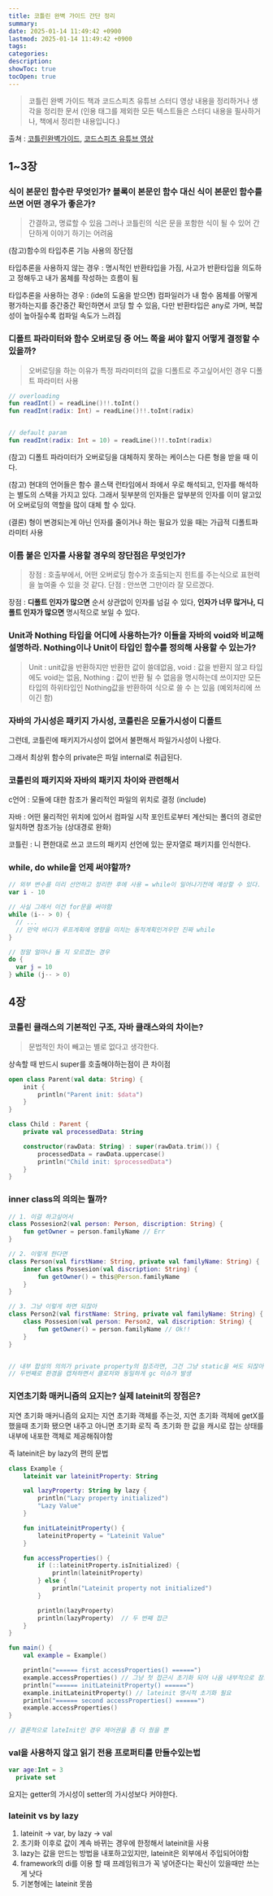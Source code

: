 ```yaml
---
title: 코틀린 완벽 가이드 간단 정리
summary: 
date: 2025-01-14 11:49:42 +0900
lastmod: 2025-01-14 11:49:42 +0900
tags: 
categories: 
description: 
showToc: true
tocOpen: true
---
```


> 코틀린 완벽 가이드 책과 코드스피츠 유튜브 스터디 영상 내용을 정리하거나 생각을 정리한 문서 (인용 태그를 제외한 모든 텍스트들은 스터디 내용을 필사하거나, 책에서 정리한 내용입니다.)

출쳐 : [코틀린완벽가이드](https://product.kyobobook.co.kr/detail/S000001834805?utm_source=google&utm_medium=cpc&utm_campaign=googleSearch&gt_network=g&gt_keyword=&gt_target_id=aud-901091942354:dsa-435935280379&gt_campaign_id=9979905549&gt_adgroup_id=132556570510&gad_source=1), [코드스피츠 유튜브 영상](https://www.youtube.com/watch?v=tp-C6TtVjVA)

## 1~3장

### 식이 본문인 함수란 무엇인가? 블록이 본문인 함수 대신 식이 본문인 함수를 쓰면 어떤 경우가 좋은가?

> 간결하고, 명료할 수 있음 그러나 코틀린의 식은  문을 포함한 식이 될 수 있어 간단하게 이야기 하기는 어려움

(참고)함수의 타입추론 기능 사용의 장단점

타입추론을 사용하지 않는 경우 : 명시적인 반환타입을 가짐, 사고가 반환타입을 의도하고 정해두고 내가 몸체를 작성하는 흐름이 됨

타입추론을 사용하는 경우 : (ide의 도움을 받으면) 컴파일러가 내 함수 몸체를 어떻게 평가하는지를 중간중간 확인하면서 코딩 할 수 있음, 다만 반환타입은 any로 가며, 복잡성이 높아질수록 컴파일 속도가 느려짐


### 디폴트 파라미터와 함수 오버로딩 중 어느 쪽을 써야 할지 어떻게 결정할 수 있을까?

> 오버로딩을 하는 이유가 특정 파라미터의 값을 디폴트로 주고싶어서인 경우 디폴트 파라미터 사용

```kotlin
// overloading
fun readInt() = readLine()!!.toInt()
fun readInt(radix: Int) = readLine()!!.toInt(radix)


// default param
fun readInt(radix: Int = 10) = readLine()!!.toInt(radix)
```

(참고) 디폴트 파라미터가 오버로딩을 대체하지 못하는 케이스는 다른 형을 받을 때 이다.

(참고) 현대의 언어들은 함수 콜스택 런타임에서 좌에서 우로 해석되고, 인자를 해석하는 별도의 스택을 가지고 있다. 그래서 뒷부분의 인자들은 앞부분의 인자를 이미 알고있어 오버로딩의 역할을 많이 대체 할 수 있다.

(결론) 형이 변경되는게 아닌 인자를 줄이거나 하는 필요가 있을 때는 가급적 디폴트파라미터 사용


### 이름 붙은 인자를 사용할 경우의 장단점은 무엇인가?

> 장점 : 호출부에서, 어떤 오버로딩 함수가 호출되는지 힌트를 주는식으로 표현력을 높여줄 수 있을 것 같다. 단점 : 안쓰면 그만이라 잘 모르겠다.

장점 : **디폴트 인자가 많으면** 순서 상관없이 인자를 넘길 수 있다, **인자가 너무 많거나, 디폴트 인자가 많으면** 명시적으로 보일 수 있다.

### Unit과 Nothing 타입을 어디에 사용하는가? 이들을 자바의 void와 비교해 설명하라. Nothing이나 Unit이 타입인 함수를 정의해 사용할 수 있는가?

> Unit : unit값을 반환하지만 반환한 값이 쓸데없음, void : 값을 반환지 않고 타입에도 void는 없음, Nothing : 값이 반환 될 수 없음을 명시하는데 쓰이지만 모든 타입의 하위타입인 Nothing값을 반환하여 식으로 쓸 수 는 있음 (예외처리에 쓰이긴 함)


### 자바의 가시성은 패키지 가시성, 코틀린은 모듈가시성이 디폴트

그런데, 코틀린에 패키지가시성이 없어서 불편해서 파일가시성이 나왔다.

그래서 최상위 함수의 private은 파일 internal로 취급된다.


### 코틀린의 패키지와 자바의 패키지 차이와 관련해서

c언어 : 모듈에 대한 참조가 물리적인 파일의 위치로 결정 (include)

자바 : 어떤 물리적인 위치에 있어서 컴파일 시작 포인트로부터 계산되는 폴더의 경로만 일치하면 참조가능 (상대경로 완화)

코틀린 : 니 편한대로 쓰고 코드의 패키지 선언에 있는 문자열로 패키지를 인식한다.


### while, do while을 언제 써야할까?

```kotlin
// 외부 변수를 미리 선언하고 정리한 후에 사용 = while이 일어나기전에 예상할 수 있다.
var i - 10

// 사실 그래서 이건 for문을 써야함
while (i-- > 0) {
  // ...
  // 만약 바디가 루프계획에 영향을 미치는 동적계획인겨우만 진짜 while
}

// 정말 얼마나 돌 지 모르겠는 경우
do {
  var j = 10
} while (j-- > 0)

```

## 4장

### 코틀린 클래스의 기본적인 구조, 자바 클래스와의 차이는?

> 문법적인 차이 빼고는 별로 없다고 생각한다.

상속할 때 반드시 super를 호출해야하는점이 큰 차이점

```kotlin
open class Parent(val data: String) {
    init {
        println("Parent init: $data")
    }
}

class Child : Parent {
    private val processedData: String

    constructor(rawData: String) : super(rawData.trim()) {
        processedData = rawData.uppercase()
        println("Child init: $processedData")
    }
}
```

### inner class의 의의는 뭘까? 

```kotlin
// 1. 이걸 하고싶어서
class Possesion2(val person: Person, discription: String) {
    fun getOwner = person.familyName // Err
}

// 2. 이렇게 한다면
class Person(val firstName: String, private val familyName: String) {
    inner class Possesion(val discription: String) {
        fun getOwner() = this@Person.familyName
    }
}

// 3. 그냥 이렇게 하면 되잖아
class Person2(val firstName: String, private val familyName: String) {
    class Possesion(val person: Person2, val discription: String) {
        fun getOwner() = person.familyName // Ok!!
    }
}


// 내부 합성의 의의가 private property의 참조라면, 그건 그냥 static을 써도 되잖아
// 두번째로 환경을 캡쳐하면서 클로저와 동일하게 gc 이슈가 발생

```


### 지연초기화 매커니즘의 요지는? 실제 lateinit의 장점은?

지연 초기화 매커니즘의 요지는 지연 초기화 객체를 주는것,
지연 초기화 객체에 getX를 했을때 초기화 됐으면 내주고 아니면 초기화 로직
즉 초기화 한 값을 캐시로 잡는 상태를 내부에 내포한 객체로 제공해줘야함

즉 lateinit은 by lazy의 편의 문법

```kotlin
class Example {
    lateinit var lateinitProperty: String

    val lazyProperty: String by lazy {
        println("Lazy property initialized")
        "Lazy Value"
    }

    fun initLateinitProperty() {
        lateinitProperty = "Lateinit Value"
    }

    fun accessProperties() {
        if (::lateinitProperty.isInitialized) {
            println(lateinitProperty)
        } else {
            println("Lateinit property not initialized")
        }

        println(lazyProperty)
        println(lazyProperty)  // 두 번째 접근
    }
}

fun main() {
    val example = Example()

    println("====== first accessProperties() ======")
    example.accessProperties() // 그냥 첫 접근시 초기화 되어 나옴 내부적으로 참조가 일어날때까지 초기화를 안할 뿐
    println("====== initLateinitProperty() ======")
    example.initLateinitProperty() // lateinit 명시적 초기화 필요
    println("====== second accessProperties() ======")
    example.accessProperties()
}

// 결론적으로 lateInit인 경우 제어권을 좀 더 줬을 뿐 

```

### val을 사용하지 않고 읽기 전용 프로퍼티를 만들수있는법

```kotlin
var age:Int = 3
  private set
```

요지는 getter의 가시성이 setter의 가시성보다 커야한다.

### lateinit vs by lazy

1. lateinit -> var, by lazy -> val
2. 초기화 이후로 값이 계속 바뀌는 경우에 한정해서 lateinit을 사용
3. lazy는 값을 만드는 방법을 내포하고있지만, lateinit은 외부에서 주입되어야함
4. framework의 di를 이용 할 때 프레임워크가 꼭 넣어준다는 확신이 있을때만 쓰는게 낫다
5. 기본형에는 lateinit 못씀


